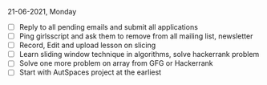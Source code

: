 21-06-2021, Monday

- [ ] Reply to all pending emails and submit all applications
- [ ] Ping girlsscript and ask them to remove from all mailing list, newsletter
- [ ] Record, Edit and upload lesson on slicing
- [ ] Learn sliding window technique in algorithms, solve hackerrank problem
- [ ] Solve one more problem on array from GFG or Hackerrank
- [ ] Start with AutSpaces project at the earliest
